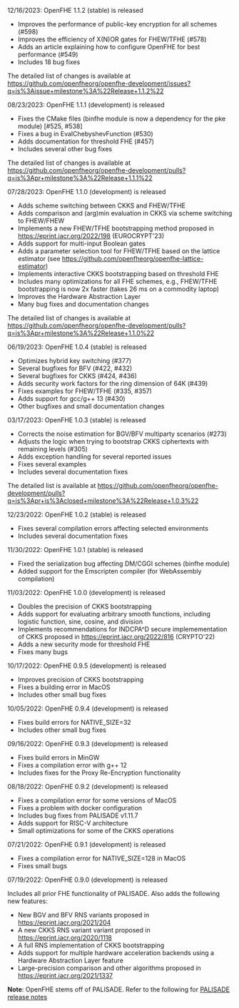 12/16/2023: OpenFHE 1.1.2 (stable) is released

* Improves the performance of public-key encryption for all schemes (#598)
* Improves the efficiency of X(N)OR gates for FHEW/TFHE (#578)
* Adds an article explaining how to configure OpenFHE for best performance (#549)
* Includes 18 bug fixes

The detailed list of changes is available at https://github.com/openfheorg/openfhe-development/issues?q=is%3Aissue+milestone%3A%22Release+1.1.2%22

08/23/2023: OpenFHE 1.1.1 (development) is released

* Fixes the CMake files (binfhe module is now a dependency for the pke module) [#525, #538]
* Fixes a bug in EvalChebyshevFunction (#530)
* Adds documentation for threshold FHE (#457)
* Includes several other bug fixes

The detailed list of changes is available at https://github.com/openfheorg/openfhe-development/pulls?q=is%3Apr+milestone%3A%22Release+1.1.1%22

07/28/2023: OpenFHE 1.1.0 (development) is released

* Adds scheme switching between CKKS and FHEW/TFHE
* Adds comparison and (arg)min evaluation in CKKS via scheme switching to FHEW/FHEW
* Implements a new FHEW/TFHE bootstrapping method proposed in https://eprint.iacr.org/2022/198 (EUROCRYPT'23)
* Adds support for multi-input Boolean gates
* Adds a parameter selection tool for FHEW/TFHE based on the lattice estimator (see https://github.com/openfheorg/openfhe-lattice-estimator)
* Implements interactive CKKS bootstrapping based on threshold FHE
* Includes many optimizations for all FHE schemes, e.g., FHEW/TFHE bootstrapping is now 2x faster (takes 26 ms on a commodity laptop)
* Improves the Hardware Abstraction Layer
* Many bug fixes and documentation changes

The detailed list of changes is available at https://github.com/openfheorg/openfhe-development/pulls?q=is%3Apr+milestone%3A%22Release+1.1.0%22

06/19/2023: OpenFHE 1.0.4 (stable) is released

* Optimizes hybrid key switching (#377)
* Several bugfixes for BFV (#422, #432)
* Several bugfixes for CKKS (#424, #436)
* Adds security work factors for the ring dimension of 64K (#439)
* Fixes examples for FHEW/TFHE (#335, #357)
* Adds support for gcc/g++ 13 (#430)
* Other bugfixes and small documentation changes

03/17/2023: OpenFHE 1.0.3 (stable) is released

* Corrects the noise estimation for BGV/BFV multiparty scenarios (#273)
* Adjusts the logic when trying to bootstrap CKKS ciphertexts with remaining levels (#305)
* Adds exception handling for several reported issues
* Fixes several examples
* Includes several documentation fixes

The detailed list is available at https://github.com/openfheorg/openfhe-development/pulls?q=is%3Apr+is%3Aclosed+milestone%3A%22Release+1.0.3%22

12/23/2022: OpenFHE 1.0.2 (stable) is released

* Fixes several compilation errors affecting selected environments
* Includes several documentation fixes

11/30/2022: OpenFHE 1.0.1 (stable) is released

* Fixed the serialization bug affecting DM/CGGI schemes (binfhe module)
* Added support for the Emscripten compiler (for WebAssembly compilation)

11/03/2022: OpenFHE 1.0.0 (development) is released

* Doubles the precision of CKKS bootstrapping
* Adds support for evaluating arbitrary smooth functions, including logistic function, sine, cosine, and division
* Implements recommendations for INDCPA^D secure implemementation of CKKS proposed in https://eprint.iacr.org/2022/816 (CRYPTO'22)
* Adds a new security mode for threshold FHE
* Fixes many bugs

10/17/2022: OpenFHE 0.9.5 (development) is released

* Improves precision of CKKS bootstrapping
* Fixes a building error in MacOS
* Includes other small bug fixes

10/05/2022: OpenFHE 0.9.4 (development) is released

* Fixes build errors for NATIVE_SIZE=32
* Includes other small bug fixes

09/16/2022: OpenFHE 0.9.3 (development) is released

* Fixes build errors in MinGW
* Fixes a compilation error with g++ 12
* Includes fixes for the Proxy Re-Encryption functionality

08/18/2022: OpenFHE 0.9.2 (development) is released

* Fixes a compilation error for some versions of MacOS
* Fixes a problem with docker configuration
* Includes bug fixes from PALISADE v1.11.7
* Adds support for RISC-V architecture
* Small optimizations for some of the CKKS operations

07/21/2022: OpenFHE 0.9.1 (development) is released

* Fixes a compilation error for NATIVE_SIZE=128 in MacOS
* Fixes small bugs

07/19/2022: OpenFHE 0.9.0 (development) is released

Includes all prior FHE functionality of PALISADE. Also adds the following new features:
* New BGV and BFV RNS variants proposed in https://eprint.iacr.org/2021/204
* A new CKKS RNS variant variant proposed in https://eprint.iacr.org/2020/1118
* A full RNS implementation of CKKS bootstrapping
* Adds support for multiple hardware acceleration backends using a Hardware Abstraction Layer feature
* Large-precision comparison and other algorithms proposed in https://eprint.iacr.org/2021/1337

**Note**: OpenFHE stems off of PALISADE. Refer to the following for [PALISADE release notes](https://gitlab.com/palisade/palisade-development/-/blob/master/Release_Notes.md)
